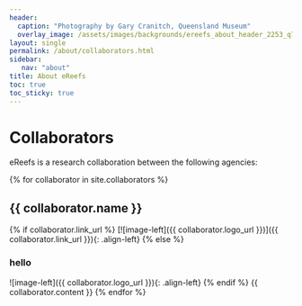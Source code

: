 ```yaml
---
header:
  caption: "Photography by Gary Cranitch, Queensland Museum"
  overlay_image: /assets/images/backgrounds/ereefs_about_header_2253_q75.jpg
layout: single
permalink: /about/collaborators.html
sidebar:
   nav: "about"
title: About eReefs
toc: true
toc_sticky: true
---
```


# Collaborators

eReefs is a research collaboration between the following agencies:

{% for collaborator in site.collaborators %}
## {{ collaborator.name }}
  {% if collaborator.link_url %}
  [![image-left]({{ collaborator.logo_url }})]({{ collaborator.link_url }}){: .align-left}
  {% else %}
  ### hello
  ![image-left]({{ collaborator.logo_url }}){: .align-left}
  {% endif %}
  {{ collaborator.content }}
{% endfor %}
